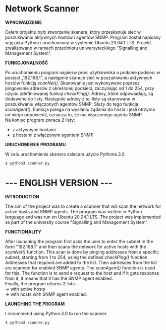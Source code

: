 # Network Scanner

**WPROWADZENIE**

Celem projektu było stworzenie skanera, który przeskanuje sieć w poszukiwaniu aktywnych hostów i agentów SNMP.
Program został napisany w języku Python i uruchomiony w systemie Ubuntu 20.04.1 LTS.
Projekt zrealizowano w ramach przedmiotu uniwersyteckiego "Signalling and Management System".

**FUNKCJONALNOŚĆ**

Po uruchomieniu program najpierw prosi użytkownika o podanie podsieci w postaci „192.168.1”, a następnie skanuje sieć w poszukiwaniu aktywnych hostów funkcją _scanNet()_.
Skanowanie jest wykonywane poprzez pingowanie adresów z określonej podsieci, zaczynając od 1 do 254, przy użyciu zdefiniowanej funkcji _checkPing()_. Adresy, które odpowiadają, są dodawane do listy.
Następnie adresy z tej listy są skanowane w poszukiwaniu włączonych agentów SNMP. Służy do tego funkcja _scanAgent()_. 
Funkcja polega na wysłaniu żądania do hosta i jeśli otrzyma od niego odpowiedź, oznacza to, że ma włączonego agenta SNMP. <br/>
Na koniec program zwraca 2 listy: <br/>
- z aktywnymi hostami <br/>
- z hostami z włączonym agentem SNMP.


**URUCHOMIENIE PROGRAMU**

W celu uruchomienia skanera zalecam użycie Pythona 3.0.

`$ python3 scanner.py`

# --- ENGLISH VERSION ---
**INTRODUCTION**

The aim of the project was to create a scanner that will scan the network for active hosts and SNMP agents.
The program was written in Python language and was run on Ubuntu 20.04.1 LTS.
The project was implemented as part of the university course "Signalling and Management System".

**FUNCTIONALITY**

After launching the program first asks the user to enter the subnet in the form "192.168.1" and then scans the network for active hosts with the _scanNet()_ function.
This scan is done by pinging addresses from a specific subnet, starting from 1 to 254, using the defined _checkPing()_ function. Addresses that respond are added to the list.
Then addresses from the list are scanned for enabled SNMP agents. The _scanAgent()_ function is used for this.
The function is to send a request to the host and if it gets response from it, it means that it has the SNMP agent enabled.  <br/>
Finally, the program returns 2 lists: <br/>
-> with active hosts <br/>
-> with hosts with SNMP agent enabled.

**LAUNCHING THE PROGRAM**

I recommend using Python 3.0 to run the scanner. 

`$ python3 scanner.py`
